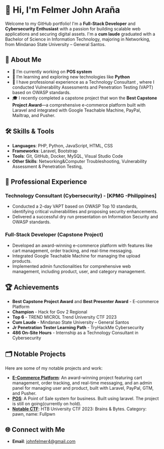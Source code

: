 # 👋 Hi, I'm Felmer John Araña

Welcome to my GitHub portfolio! I'm a **Full-Stack Developer** and **Cybersecurity Enthusiast** with a passion for building scalable web applications and securing digital assets. I'm a **cum laude** graduated with a Bachelor of Science in Information Technology, majoring in Networking, from Mindanao State University – General Santos.

## 🚀 About Me

- 🔭 I’m currently working on **POS system**
- 🌱 I’m learning and exploring new technologies like **Python**
- 💼 I have professional experience as a Technology Consultant , where I conducted Vulnerability Assessments and Penetration Testing (VAPT) based on OWASP standards.
- 🎓 I recently completed a capstone project that won the **Best Capstone Project Award**—a comprehensive e-commerce platform built with Laravel and integrated with Google Teachable Machine, PayPal, Mailtrap, and Pusher.

## 🛠️ Skills & Tools

- **Languages**: PHP, Python, JavaScript, HTML, CSS 
- **Frameworks**: Laravel, Bootstrap
- **Tools**: Git, GitHub, Docker, MySQL, Visual Studio Code
- **Other Skills**: Networking&Computer Troubleshooting, Vulnerability Assessment & Penetration Testing, 

## 💼 Professional Experience

### Technology Consultant (Cybersecurity) - **[KPMG -Philippines]**
- Conducted a 2-day VAPT based on OWASP Top 10 standards, identifying critical vulnerabilities and proposing security enhancements.
- Delivered a successful dry run presentation on Information Security and OWASP standards.

### Full-Stack Developer (Capstone Project)
- Developed an award-winning e-commerce platform with features like cart management, order tracking, and real-time messaging.
- Integrated Google Teachable Machine for managing the upload products.
- Implemented admin functionalities for comprehensive web management, including product, user, and category management.

## 🏆 Achievements

- **Best Capstone Project Award** and **Best Presenter Award** - E-commerce Platform
- **Champion** - Hack for Gov 2 Regional
- **Top 6** - TREND MICROL Trend University CTF 2023
- **Cum Laude** - Mindanao State University – General Santos
- **Jr Penetration Tester Learning Path** - TryHackMe Cybersecurity
- **486 On-Site Hours** - Internship as a Technology Consultant in Cybersecurity

## 🗂️ Notable Projects

Here are some of my notable projects and work:

- **[E-Commerce Platform](https://github.com/MyBoss14/CAPSTONE-APPCYCLE)**: An award-winning project featuring cart management, order tracking, and real-time messaging, and an admin panel for managing user and product, built with Laravel, PayPal, GTM, and Pusher.
- **[POS](https://github.com/MyBoss14/POS-system)**: A Point of Sale system for business. Built using laravel. The project is still on going(currently on hold).
- **[Notable CTF](https://github.com/MyBoss14/HackTheBox/blob/main/Fullpwn%20Easy.md)**: HTB University CTF 2023: Brains & Bytes. Category: pawn, name: Fullpwn

## 🌐 Connect with Me
- **Email**: [johnfelmer4@gmail.com](mailto:johnfelmer4@gmail.com)

